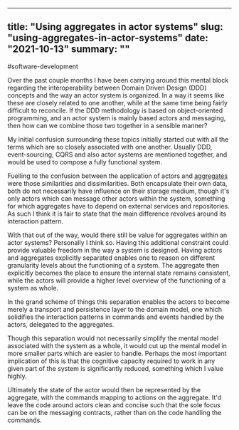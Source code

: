 
---
title: "Using aggregates in actor systems"
slug: "using-aggregates-in-actor-systems"
date: "2021-10-13"
summary: ""
---

#software-development

Over the past couple months I have been carrying around this mental block regarding the interoperability between Domain Driven Design (DDD) concepts and the way an actor system is organized. In a way it seems like these are closely related to one another, while at the same time being fairly difficult to reconcile. If the DDD methodology is based on object-oriented programming, and an actor system is mainly based actors and messaging, then how can we combine those two together in a sensible manner?

My initial confusion surrounding these topics initially started out with all the terms which are so closely associated with one another. Usually DDD, event-sourcing, CQRS and also actor systems are mentioned together, and would be used to compose a fully functional system.

Fuelling to the confusion between the application of actors and [aggregates](https://martinfowler.com/bliki/DDD_Aggregate.html) were those similarities and dissimilarities. Both encapsulate their own data, both do not necessarily have influence on their storage medium, though it's only actors which can message other actors within the system, something for which aggregates have to depend on external services and repositories. As such I think it is fair to state that the main difference revolves around its interaction pattern.

With that out of the way, would there still be value for aggregates within an actor systems? Personally I think so. Having this additional constraint could provide valuable freedom in the way a system is designed. Having actors and aggregates explicitly separated enables one to reason on different granularity levels about the functioning of a system. The aggregate then explicitly becomes the place to ensure the internal state remains consistent, while the actors will provide a higher level overview of the functioning of a system as whole.

In the grand scheme of things this separation enables the actors to become merely a transport and persistence layer to the domain model, one which solidifies the interaction patterns in commands and events handled by the actors, delegated to the aggregates.

Though this separation would not necessarily simplify the mental model associated with the system as a whole, it would cut up the mental model in more smaller parts which are easier to handle. Perhaps the most important implication of this is that the cognitive capacity required to work in any given part of the system is significantly reduced, something which I value highly.

Ultimately the state of the actor would then be represented by the aggregate, with the commands mapping to actions on the aggregate. It'd leave the code around actors clean and concise such that the sole focus can be on the messaging contracts, rather than on the code handling the commands.

